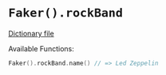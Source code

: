 # `Faker().rockBand`

[Dictionary file](../src/main/resources/locales/en/rock_band.yml)

Available Functions:  
```kotlin
Faker().rockBand.name() // => Led Zeppelin
```
